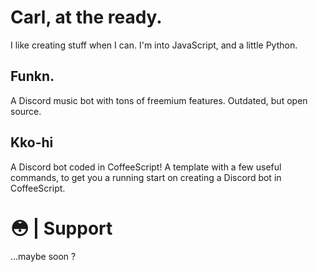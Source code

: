 # Carl, at the ready.

I like creating stuff when I can.
I'm into JavaScript, and a little Python.

## Funkn.
A Discord music bot with tons of freemium features. Outdated, but open source.

## Kko-hi
A Discord bot coded in CoffeeScript! A template with a few useful commands, to get you a running start on creating a Discord bot in CoffeeScript.

# 😳 | Support
...maybe soon ?
